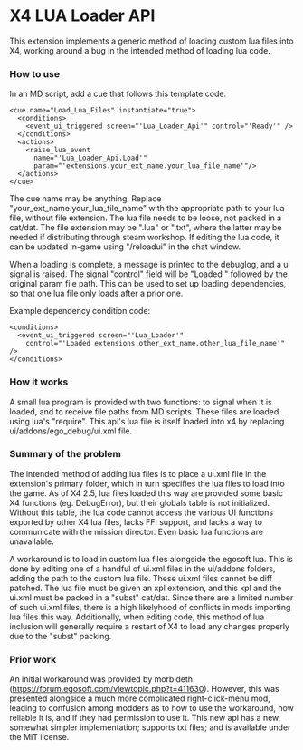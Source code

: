 # X4 LUA Loader API
This extension implements a generic method of loading custom lua files into X4, working around a bug in the intended method of loading lua code.

### How to use

In an MD script, add a cue that follows this template code:

    <cue name="Load_Lua_Files" instantiate="true">
      <conditions>
        <event_ui_triggered screen="'Lua_Loader_Api'" control="'Ready'" />
      </conditions>
      <actions>
        <raise_lua_event 
          name="'Lua_Loader_Api.Load'" 
          param="'extensions.your_ext_name.your_lua_file_name'"/>
      </actions>
    </cue>

The cue name may be anything.
Replace "your_ext_name.your_lua_file_name" with the appropriate path to your lua file, without file extension.
The lua file needs to be loose, not packed in a cat/dat.
The file extension may be ".lua" or ".txt", where the latter may be needed if distributing through steam workshop.
If editing the lua code, it can be updated in-game using "/reloadui" in the chat window.

When a loading is complete, a message is printed to the debuglog, and a ui signal is raised.
The signal "control" field will be "Loaded " followed by the original param file path.
This can be used to set up loading dependencies, so that one lua file only loads after a prior one.

Example dependency condition code:

    <conditions>
      <event_ui_triggered screen="'Lua_Loader'" 
        control="'Loaded extensions.other_ext_name.other_lua_file_name'" />
    </conditions>

### How it works

A small lua program is provided with two functions: to signal when it is loaded, and to receive file paths from MD scripts.
These files are loaded using lua's "require".
This api's lua file is itself loaded into x4 by replacing ui/addons/ego_debug/ui.xml file.


### Summary of the problem

The intended method of adding lua files is to place a ui.xml file in the extension's primary folder, which in turn specifies the lua files to load into the game.
As of X4 2.5, lua files loaded this way are provided some basic X4 functions (eg. DebugError), but their globals table is not initialized.
Without this table, the lua code cannot access the various UI functions exported by other X4 lua files, lacks FFI support, and lacks a way to communicate with the mission director.
Even basic lua functions are unavailable.

A workaround is to load in custom lua files alongside the egosoft lua.
This is done by editing one of a handful of ui.xml files in the ui/addons folders, adding the path to the custom lua file.
These ui.xml files cannot be diff patched.
The lua file must be given an xpl extension, and this xpl and the ui.xml must be packed in a "subst" cat/dat.
Since there are a limited number of such ui.xml files, there is a high likelyhood of conflicts in mods importing lua files this way.
Additionally, when editing code, this method of lua inclusion will generally require a restart of X4 to load any changes properly due to the "subst" packing.


### Prior work

An initial workaround was provided by morbideth (https://forum.egosoft.com/viewtopic.php?t=411630).
However, this was presented alongside a much more complicated right-click-menu mod, leading to confusion among modders as to how to use the workaround, how reliable it is, and if they had permission to use it.
This new api has a new, somewhat simpler implementation; supports txt files; and is available under the MIT license.

